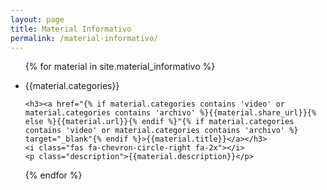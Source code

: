 ```yaml
---
layout: page
title: Material Informativo
permalink: /material-informativo/
---
```


<ul id="material-informativo" class="list-unstyled">
{% for material in site.material_informativo %}
  <li>
    <p class="category">{{material.categories}}</p>

    <h3><a href="{% if material.categories contains 'video' or material.categories contains 'archivo' %}{{material.share_url}}{% else %}{{material.url}}{% endif %}"{% if material.categories contains 'video' or material.categories contains 'archivo' %} target="_blank"{% endif %}>{{material.title}}</a></h3>
    <i class="fas fa-chevron-circle-right fa-2x"></i>
    <p class="description">{{material.description}}</p>
  </li>
{% endfor %}
</ul>